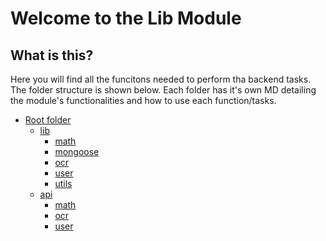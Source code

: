 # Welcome to the Lib Module

## What is this?
Here you will find all the funcitons needed to perform tha backend tasks. The
folder structure is shown below. Each folder has it's own MD detailing the module's
functionalities and how to use each function/tasks.

* [Root folder](https://github.com/free-math/free-math-api)
  * [lib](https://github.com/free-math/free-math-api/tree/master/lib)
    * [math](https://github.com/free-math/free-math-api/tree/master/lib/math)
    * [mongoose](https://github.com/free-math/free-math-api/tree/master/lib/mongoose)
    * [ocr](https://github.com/free-math/free-math-api/tree/master/lib/ocr)
    * [user](https://github.com/free-math/free-math-api/tree/master/lib/user)
    * [utils](https://github.com/free-math/free-math-api/tree/master/lib/utils)
  * [api](https://github.com/free-math/free-math-api/tree/master/api)
    * [math](https://github.com/free-math/free-math-api/tree/master/api/math)
    * [ocr](https://github.com/free-math/free-math-api/tree/master/api/ocr)
    * [user](https://github.com/free-math/free-math-api/tree/master/api/user)
